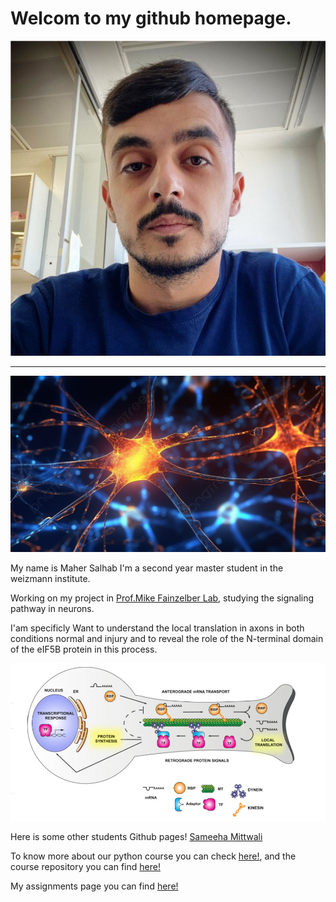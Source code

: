 # Welcom to my github homepage.
![](/Maher.jpg)






--------------------------------------------------------------------------------------------------------------------------------------------------------------------------------------------

![](/neuron1.jpg)

 My name is Maher Salhab I'm a second year master student in  the weizmann institute.
 
 Working on my project in [Prof.Mike Fainzelber Lab](https://www.weizmann.ac.il/Biomolecular_Sciences/Fainzilber/overview), studying the signaling pathway in neurons.

I'am specificly Want to understand the local translation in axons in both conditions normal and injury and to reveal the role of the N-terminal domain of the eIF5B protein in this process.

 
  
   ![](/local.png) 



   Here is some other students Github pages!
  [Sameeha Mittwali](https://sameeham.github.io/)


  To know more about our python course  you can check [here!](https://erez.weizmann.ac.il/apx/f?p=186:30:::NO::pid,pprev:14800,14473), and the course repository you can find [here!](https://github.com/szabgab/wis-python-course-2024-04?tab=readme-ov-file)

  My assignments page you can find [here!](https://github.com/Mahers7/Python_assignments)
   


